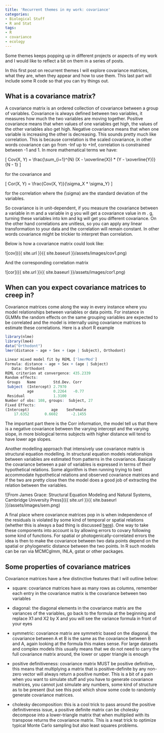 ```yaml
---
title: 'Recurrent themes in my work: covariance'
categories:
- Biological Stuff
- R and Stat
tags:
- R
- covariance
- ecology
---
```



Some themes keeps popping up in different projects or aspects of my work and I would like to reflect a bit on them in a series of posts.

In this first post on recurrent themes I will explore covariance matrices, what they are, when they appear and how to use them. This last part will include some R code so that you can try things out.

## What is a covariance matrix?

A covariance matrix is an ordered collection of covariance between a group of variables. Covariance is always defined between two variables, it measures how much the two variables are moving together. Positive covariance means that when values of one variables get high, the values of the other variables also get high. Negative covariance means that when one variable is increasing the other is decreasing. This sounds pretty much like correlation. This is because correlation is the scaled covariance, in other words covariance can go from -Inf up to +Inf, correlation is constrained between -1 and 1. In more mathematical terms we have: 

\[
 Cov(X, Y) = \frac{\sum_{i=1}^{N} (X - \xoverline{X}) * (Y - \xoverline{Y})}{N - 1}
\]

for the covariance and

\[
  Cor(X, Y) = \frac{Cov(X, Y)}{\sigma_X * \sigma_Y}
\]

for the correlation where the \(\sigma\) are the standard deviation of the variables.

So covariance is in unit-dependent, if you measure the covariance between a variable in m and a variable in g you will get a covariance value in m . g, turning these variables into km and kg will get you different covariance. On the other hand correlations are unitless, so you can apply any linear transformation to your data and the correlation will remain constant. In other words covariance might be trickier to interpret than correlation.

Below is how a covariance matrix could look like:

![cov]({{ site.url }}{{ site.baseurl }}/assets/images/cov1.png)

And the corresponding correlation matrix

![cor]({{ site.url }}{{ site.baseurl }}/assets/images/cor1.png)


## When can you expect covariance matrices to creep in?

Covariance matrices come along the way in every instance where you model relationships between variables or data points. For instance in GLMMs the random effects on the same grouping variables are expected to be correlated and the model is internally using covariance matrices to estimate these correlations. Here is a short R example

```r
library(nlme)
library(lme4)
data("Orthodont")
lmer(distance ~ age + Sex + (age | Subject), Orthodont)

Linear mixed model fit by REML ['lmerMod']
Formula: distance ~ age + Sex + (age | Subject)
   Data: Orthodont
REML criterion at convergence: 435.2339
Random effects:
 Groups   Name        Std.Dev. Corr 
 Subject  (Intercept) 2.7970        
          age         0.2264   -0.77
 Residual             1.3100        
Number of obs: 108, groups:  Subject, 27
Fixed Effects:
(Intercept)          age    SexFemale  
    17.6352       0.6602      -2.1455  

```

The important part there is the Corr information, the model tell us that there is a negative covariance between the varying intercept and the varying slope, in more biological terms subjects with higher distance will tend to have lower age slopes.

Another modelling approach that intensively use covariance matrix is structural equation modelling.  In structural equation models relationships between variables are estimated from patterns in the covariance. Basically the covariance between a pair of variables is expressed in terms of their hypothetical relations. Some algorithm is then running trying to best accommodate hypothetical relations and observed covariance matrices and if the two are pretty close then the model does a good job of extracting the relation between the variables.

![From James Grace: Structural Equation Modeling and Natural Systems, Cambridge University Press]({{ site.url }}{{ site.baseurl }}/assets/images/sem.png)

A final place where covariance matrices pop in is when independence of the residuals is violated by some kind of temporal or spatial relations (whether this is always a bad thing is discussed [here](https://dynamicecology.wordpress.com/2018/02/12/in-praise-of-courtesy-p-values-perfectly-correct-p-values-vs-pragmatically-approximate-p-values/)). One way to take these components into account is by allowing errors to covary following some kind of functions. For spatial or photogenically-correlated errors the idea is then to make the covariance between two data points depend on the spatial or phylogenetic distance between the two points. In R such models can be ran via MCMCglmm, INLA, gstat or other packages.


## Some properties of covariance matrices

Covariance matrices have a few distinctive features that I will outline below:

- square: covariance matrices have as many rows as columns, remember each entry in the covariance matrix is the covariance between two variables

- diagonal: the diagonal elements in the covariance matrix are the variances of the variables, go back to the formula at the beginning and replace X1 and X2 by X and you will see the variance formula in front of your eyes

- symmetric: covariance matrix are symmetric based on the diagonal, the covariance between A et B  is the same as the covariance between B and A, again looking at the formula this makes sense. For large datasets and complex models this usually means that we do not need to carry the full covariance matrix around, the lower or upper triangle is enough

- positive definitiveness: covariance matrix MUST be positive definitive, this means that multiplying a matrix that is positive-definite by any non-zero vector will always return a positive number. This is a bit of a pain when you want to simulate stuff and you have to generate covariance matrices, you cannot just simulate any numbers, some kind of structure as to be present (but see this post which show some code to randomly generate covariance matrices.

- cholesky decomposition: this is a cool trick to pass around the positive definitiveness issue, a positive definite matrix can be cholesky decompose into a lower-triangle matrix that when multiplied with its transpose returns the covariance matrix. This is a neat trick to optimize typical Monte Carlo sampling but also least squares problems.


